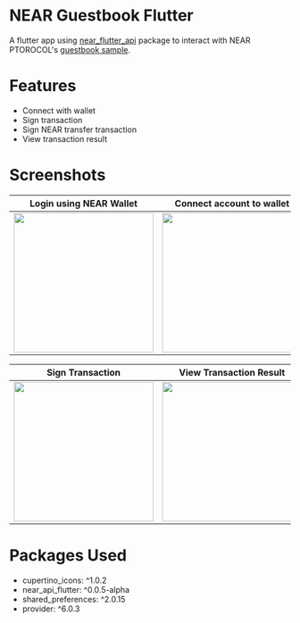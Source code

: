 # NEAR Guestbook Flutter
A flutter app using [near_flutter_api](https://pub.dev/packages/near_api_flutter) package to interact with NEAR PTOROCOL's [guestbook sample](https://examples.near.org/guest-book).

# Features
- Connect with wallet
- Sign transaction
- Sign NEAR transfer transaction
- View transaction result

# Screenshots

| Login using NEAR Wallet  | Connect account to wallet | Homepage |
| ------------- | ------------- | ------------- |
| <img src="https://user-images.githubusercontent.com/34034904/232229710-2107a2c3-71e8-4bc9-95bb-ee70920a3206.png" width="250">  | <img src="https://user-images.githubusercontent.com/34034904/232229770-700fd770-6e9e-4d2b-98d3-edefcf8e7599.png" width="250">  | <img src="https://user-images.githubusercontent.com/34034904/232229796-df41d9fc-c636-444e-b2a6-860133511417.png" width="250"> |


| Sign Transaction  | View Transaction Result |
| ------------- | ------------- |
| <img src="https://user-images.githubusercontent.com/34034904/232229803-52a3c267-a8e3-4efb-a48a-bc500d267a77.png" width="250"> | <img src="https://user-images.githubusercontent.com/34034904/232229809-50ba07f4-fd4d-4c63-96f9-7a19938b3bbf.png" width="250">  |


# Packages Used
- cupertino_icons: ^1.0.2
- near_api_flutter: ^0.0.5-alpha
- shared_preferences: ^2.0.15
- provider: ^6.0.3


